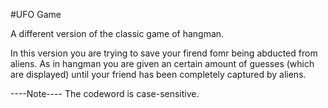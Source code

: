 #UFO Game

A different version of the classic game of hangman.

In this version you are trying to save your firend fomr being abducted from aliens. As in hangman you are given an certain amount of guesses (which are displayed) until your friend has been completely captured by aliens. 

----Note----
The codeword is case-sensitive. 
